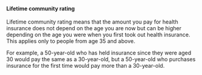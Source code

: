 ####  Lifetime community rating

Lifetime community rating means that the amount you pay for health insurance
does not depend on the age you are now but can be higher depending on the age
you were when you first took out health insurance. This applies only to people
from age 35 and above.

For example, a 50-year-old who has held insurance since they were aged 30
would pay the same as a 30-year-old, but a 50-year-old who purchases insurance
for the first time would pay more than a 30-year-old.
